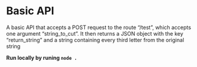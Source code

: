 # Basic API

A basic API that accepts a POST request to the route “/test”, which accepts one argument “string_to_cut”. 
It then returns a JSON object with the key “return_string” and a string containing every third letter from the original string

**Run locally by runing `node .`**

